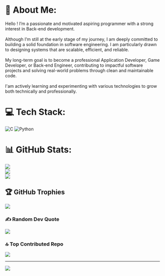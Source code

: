 # 💫 About Me:
Hello ! I’m a passionate and motivated aspiring programmer with a strong interest in Back-end development.<br><br>Although I’m still at the early stage of my journey, I am deeply committed to building a solid foundation in software engineering. I am particularly drawn to designing systems that are scalable, efficient, and reliable.<br><br>My long-term goal is to become a professional Application Developer, Game Developer, or Back-end Engineer, contributing to impactful software projects and solving real-world problems through clean and maintainable code.<br><br>I'am actively learning and experimenting with various technologies to grow both technically and professionally.


# 💻 Tech Stack:
![C](https://img.shields.io/badge/c-%2300599C.svg?style=for-the-badge&logo=c&logoColor=white) ![Python](https://img.shields.io/badge/python-3670A0?style=for-the-badge&logo=python&logoColor=ffdd54)
# 📊 GitHub Stats:
![](https://github-readme-stats.vercel.app/api?username=LunarCodeZ&theme=dark&hide_border=false&include_all_commits=true&count_private=true)<br/>
![](https://nirzak-streak-stats.vercel.app/?user=LunarCodeZ&theme=dark&hide_border=false)<br/>
![](https://github-readme-stats.vercel.app/api/top-langs/?username=LunarCodeZ&theme=dark&hide_border=false&include_all_commits=true&count_private=true&layout=compact)

## 🏆 GitHub Trophies
![](https://github-profile-trophy.vercel.app/?username=LunarCodeZ&theme=radical&no-frame=false&no-bg=true&margin-w=4)

### ✍️ Random Dev Quote
![](https://quotes-github-readme.vercel.app/api?type=vetical&theme=radical)

### 🔝 Top Contributed Repo
![](https://github-contributor-stats.vercel.app/api?username=LunarCodeZ&limit=5&theme=dark&combine_all_yearly_contributions=true)

---
[![](https://visitcount.itsvg.in/api?id=LunarCodeZ&icon=0&color=0)](https://visitcount.itsvg.in)

<!-- Proudly created with GPRM ( https://gprm.itsvg.in ) -->
